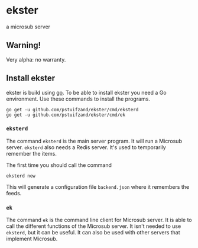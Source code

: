 # ekster

a microsub server



## Warning!

Very alpha: no warranty.

## Install ekster

ekster is build using [go](https://golang.org). To be able to install ekster
you need a Go environment. Use these commands to install the programs.

    go get -u github.com/pstuifzand/ekster/cmd/eksterd
    go get -u github.com/pstuifzand/ekster/cmd/ek


### `eksterd`

The command `eksterd` is the main server program. It will run a Microsub server.
`eksterd` also needs a Redis server. It's used to temporarily remember the items.

The first time you should call the command

    eksterd new

This will generate a configuration file `backend.json` where it remembers the feeds.

### `ek`

The command `ek` is the command line client for Microsub server. It is able to
call the different functions of the Microsub server. It isn't needed to use `eksterd`, but
it can be useful. It can also be used with other servers that implement Microsub.

